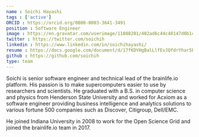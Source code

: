 ```yaml
---
name : Soichi Hayashi
tags : ['active']
ORCID : https://orcid.org/0000-0003-3641-3491
position : Software Engineer
image : https://en.gravatar.com/userimage/11088201/402ad6c44c48147d0b1c3b164fcf9618.jpg?size=200
twitter : https://twitter.com/soichih
linkedin : https://www.linkedin.com/in/soichihayashi/
resume : https://docs.google.com/document/d/17fKDYHgBalLlfEvJQfdrYhar5Er-d9D1ItTDSnG-lPs
github : https://github.com/soichih
type: team
---
```


Soichi is senior software engineer and technical lead of the brainlife.io platform. 
His passion is to make supercomputers easier to use by researchers and scientists. 
He graduated with a B.S. in computer science and physics from Henderson State University and 
worked for Acxiom as a software engineer providing business intelligence and analytics solutions to various fortune 500 companies 
such as Discover, Citigroup, Dell/EMC. 

He joined Indiana University in 2008 to work for the Open Science Grid and joined the brainlife.io team in 2017.
